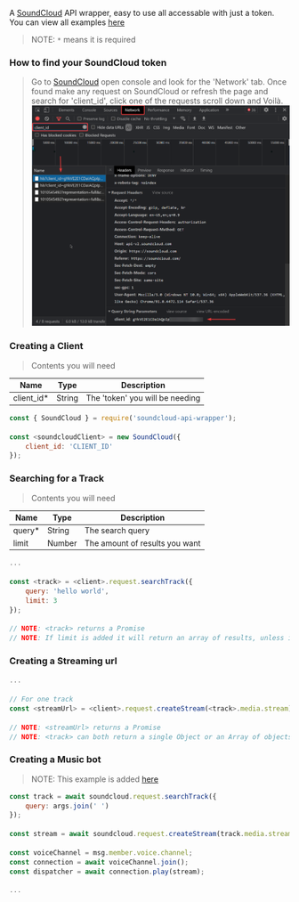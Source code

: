 A [SoundCloud](https://soundcloud.com/) API wrapper, easy to use all accessable with just a token. You can view all examples [here](./test)

> NOTE: `*` means it is required 

### How to find your SoundCloud token
> Go to [SoundCloud](https://soundcloud.com) open console and look for the 'Network' tab. Once found make any request on SoundCloud or refresh the page and search for 'client_id', click one of the requests scroll down and Voilà.
![img](clientid.png)

### Creating a Client
> Contents you will need

Name | Type | Description
---- | ---- | -----------
client_id* | String | The 'token' you will be needing

```js
const { SoundCloud } = require('soundcloud-api-wrapper');

const <soundcloudClient> = new SoundCloud({
    client_id: 'CLIENT_ID'
});
```

### Searching for a Track
> Contents you will need

Name | Type | Description
---- | ---- | -----------
query* | String | The search query
limit | Number | The amount of results you want

```js
...

const <track> = <client>.request.searchTrack({
    query: 'hello world',
    limit: 3
});

// NOTE: <track> returns a Promise
// NOTE: If limit is added it will return an array of results, unless it is less than 1 or 1.
```

### Creating a Streaming url
```js
...

// For one track
const <streamUrl> = <client>.request.createStream(<track>.media.stream);

// NOTE: <streamUrl> returns a Promise
// NOTE: <track> can both return a single Object or an Array of objects.
```

### Creating a Music bot
> NOTE: This example is added [here](./test)

```js
const track = await soundcloud.request.searchTrack({
    query: args.join(' ')
});

const stream = await soundcloud.request.createStream(track.media.stream);

const voiceChannel = msg.member.voice.channel;
const connection = await voiceChannel.join();
const dispatcher = await connection.play(stream);

...
```